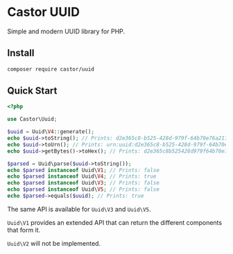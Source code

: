 Castor UUID
===========

Simple and modern UUID library for PHP.

## Install

```bash
composer require castor/uuid
```

## Quick Start

```php
<?php

use Castor\Uuid;

$uuid = Uuid\V4::generate();
echo $uuid->toString(); // Prints: d2e365c8-b525-428d-979f-64b70e76a217
echo $uuid->toUrn(); // Prints: urn:uuid:d2e365c8-b525-428d-979f-64b70e76a217
echo $uuid->getBytes()->toHex(); // Prints: d2e365c8b525428d979f64b70e76a217

$parsed = Uuid\parse($uuid->toString());
echo $parsed instanceof Uuid\V1; // Prints: false
echo $parsed instanceof Uuid\V4; // Prints: true
echo $parsed instanceof Uuid\V3; // Prints: false
echo $parsed instanceof Uuid\V5; // Prints: false
echo $parsed->equals($uuid); // Prints: true
```

The same API is available for `Uuid\V3` and `Uuid\V5`.

`Uuid\V1` provides an extended API that can return the different components that form it.

`Uuid\V2` will not be implemented.